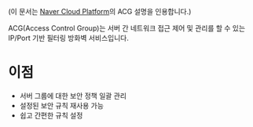 (이 문서는 [Naver Cloud Platform](https://guide-fin.ncloud-docs.com/docs/security-acg-acgoverview)의 ACG 설명을 인용합니다.)


ACG(Access Control Group)는 서버 간 네트워크 접근 제어 및 관리를 할 수 있는 IP/Port 기반 필터링 방화벽 서비스입니다.

# 이점

- 서버 그룹에 대한 보안 정책 일괄 관리
- 설정된 보안 규칙 재사용 가능
- 쉽고 간편한 규칙 설정
